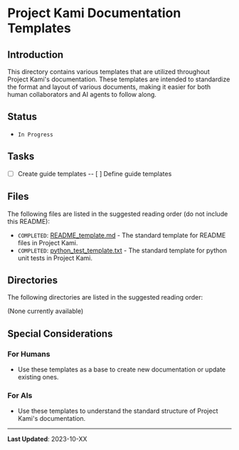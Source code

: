 # Project Kami Documentation Templates

## Introduction
This directory contains various templates that are utilized throughout Project Kami's documentation. These templates are intended to standardize the format and layout of various documents, making it easier for both human collaborators and AI agents to follow along.

## Status
- `In Progress`

## Tasks
- [ ] Create guide templates
-- [ ] Define guide templates

## Files
The following files are listed in the suggested reading order (do not include this README):
- `COMPLETED`: [README_template.md](./README_template.md) - The standard template for README files in Project Kami.
- `COMPLETED`: [python_test_template.txt](./python_test_template.md) - The standard template for python unit tests in Project Kami.

## Directories
The following directories are listed in the suggested reading order:

(None currently available)

## Special Considerations
### For Humans
- Use these templates as a base to create new documentation or update existing ones.
  
### For AIs
- Use these templates to understand the standard structure of Project Kami's documentation.

---
**Last Updated**: 2023-10-XX
